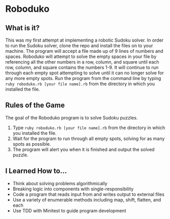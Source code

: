 # Roboduko

What is it? 
-----------
This was my first attempt at implementing a robotic Sudoku solver. In order to run the Sudoku solver, clone the repo and install the files on to your machine. The program will accept a file made up of 9 lines of numbers and spaces. Roboduko will attempt to solve the empty spaces in your file by referencing all the other numbers in a row, column, and square until each row, column, and square contains the numbers 1-9. It will continue to run through each empty spot attempting to solve until it can no longer solve for any more empty spots. Run the program from the command line by typing `ruby roboduko.rb [your file name].rb` from the directory in which you installed the file.

Rules of the Game
-----------------
The goal of the Roboduko program is to solve Sudoku puzzles. 

1.  Type `ruby roboduko.rb [your file name].rb` from the directory in which you installed the file. 
2.  Wait for the program to run through all empty spots, solving for as many spots as possible.
3.  The program will alert you when it is finished and output the solved puzzle. 

I Learned How to...
------------
- Think about solving problems algorithmically
- Breaking logic into components with single-responsibility
- Code a program that reads input from and writes output to external files
- Use a variety of enumerable methods including map, shift, flatten, and each
- Use TDD with Minitest to guide program development


